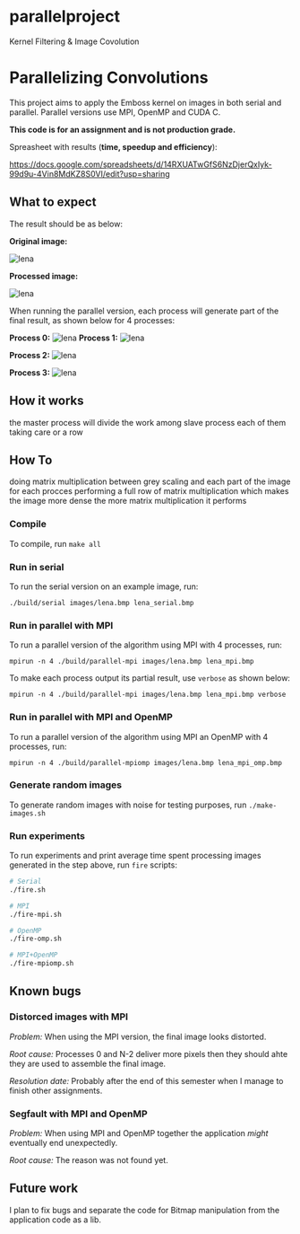 # parallelproject
Kernel Filtering & Image Covolution
# Parallelizing Convolutions

This project aims to apply the Emboss kernel on images in both serial and parallel. Parallel versions use MPI, OpenMP and CUDA C.

**This code is for an assignment and is not production grade.**

Spreasheet with results (**time, speedup and efficiency**):

https://docs.google.com/spreadsheets/d/14RXUATwGfS6NzDjerQxIyk-99d9u-4Vin8MdKZ8S0VI/edit?usp=sharing

## What to expect

The result should be as below:

**Original image:**

![lena](images/lena.bmp)

**Processed image:**

![lena](resources/lena_embossed.bmp)

When running the parallel version, each process will generate part of the final result, as shown below for 4 processes:


**Process 0:**
![lena](Downloads/rank0.bmp)
**Process 1:**
![lena](resources/rank_1.bmp)

**Process 2:**
![lena](resources/rank_2.bmp)

**Process 3:**
![lena](resources/rank_3.bmp)

## How it works
the master process will divide the work among slave process each of them taking care or a row
## How To
doing matrix multiplication between grey scaling and each part of the image for each procces performing a full row of matrix multiplication which makes the image more dense the more matrix multiplication it performs
### Compile
To compile, run `make all`

### Run in serial
To run the serial version on an example image, run:

`./build/serial images/lena.bmp lena_serial.bmp`

### Run in parallel with MPI

To run a parallel version of the algorithm using MPI with 4 processes, run:

`mpirun -n 4 ./build/parallel-mpi images/lena.bmp lena_mpi.bmp`

To make each process output its partial result, use `verbose` as shown below:

`mpirun -n 4 ./build/parallel-mpi images/lena.bmp lena_mpi.bmp verbose`

### Run in parallel with MPI and OpenMP
To run a parallel version of the algorithm using MPI an OpenMP with 4 processes, run:

`mpirun -n 4 ./build/parallel-mpiomp images/lena.bmp lena_mpi_omp.bmp`


### Generate random images
To generate random images with noise for testing purposes, run `./make-images.sh`


### Run experiments
To run experiments and print average time spent processing images generated in the step above, run `fire` scripts:

``` .sh
# Serial
./fire.sh

# MPI
./fire-mpi.sh

# OpenMP
./fire-omp.sh

# MPI+OpenMP
./fire-mpiomp.sh

```



## Known bugs
### Distorced images with MPI

*Problem:*  When using the MPI version, the final image looks distorted.

*Root cause:* Processes 0 and N-2 deliver more pixels then they should ahte they are used to assemble the final image.

*Resolution date:* Probably after the end of this semester when I manage to finish other assignments.

<!--
This is how it should look like:

**Distorced:**
![lena](resources/filtered.bmp) -->

### Segfault with MPI and OpenMP

*Problem:* When using MPI and OpenMP together the application *might* eventually end unexpectedly.

*Root cause:* The reason was not found yet.

## Future work

I plan to fix bugs and separate the code for Bitmap manipulation from the application code as a lib.
